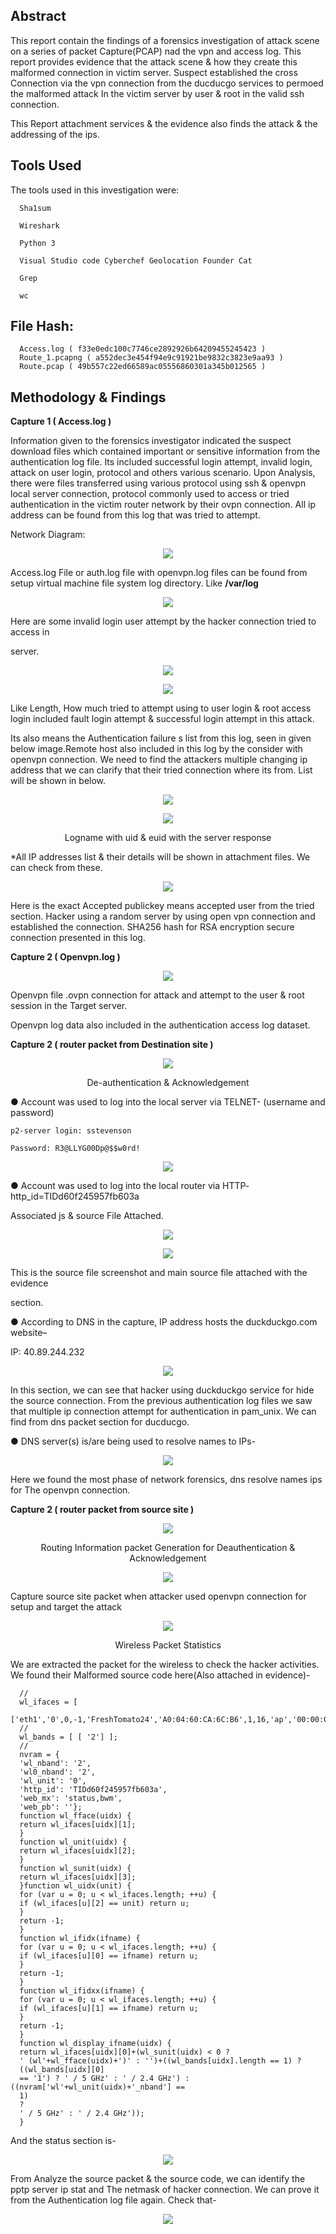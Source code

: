 

## Abstract

This report contain the findings of a forensics investigation of attack scene on a series of packet Capture(PCAP) nad the vpn and access log. This report provides evidence that the attack scene & how they create this malformed connection in victim server. Suspect established the cross Connection via the vpn connection from the ducducgo services to permoed the malformed attack In the victim server by user & root in the valid ssh connection.

This Report attachment services & the evidence  also finds the attack & the addressing of the ips.


## Tools Used

The tools used in this investigation were:

      Sha1sum

      Wireshark

      Python 3

      Visual Studio code Cyberchef Geolocation Founder Cat

      Grep

      wc

## File Hash:

      Access.log ( f33e0edc100c7746ce2892926b64209455245423 )
      Route_1.pcapng ( a552dec3e454f94e9c91921be9832c3823e9aa93 )
      Route.pcap ( 49b557c22ed66589ac05556860301a345b012565 )

## Methodology & Findings

<b>Capture 1 ( Access.log )</b>

Information given to the forensics investigator indicated the suspect download files which contained important or sensitive information from the authentication log file. Its included successful login attempt, invalid login, attack on user login, protocol and others various scenario. Upon Analysis, there were files transferred using various protocol using ssh & openvpn local server connection, protocol commonly used to access or tried authentication in the victim router network by their ovpn connection. All ip address can be found from this log that was tried to attempt.

Network Diagram:

<p align="center">

<img src="https://github.com/tareqraihan926/Network-Artifacts-Forensics-Analysis/blob/main/Screenshots/Aspose.Words.b6296dcb-298e-49b4-bada-f504d6427885.001.png" width="" height="">
</p>

Access.log File or auth.log file with openvpn.log files can be found from setup virtual machine file system log directory. Like **/var/log**

<p align="center">

<img src="https://github.com/tareqraihan926/Network-Artifacts-Forensics-Analysis/blob/main/Screenshots/Aspose.Words.b6296dcb-298e-49b4-bada-f504d6427885.002.jpeg" width="" height="">
</p>


Here are some invalid login user attempt by the hacker connection tried to access in

server.

<p align="center">

<img src="https://github.com/tareqraihan926/Network-Artifacts-Forensics-Analysis/blob/main/Screenshots/Aspose.Words.b6296dcb-298e-49b4-bada-f504d6427885.003.jpeg" width="" height="">
</p>


<p align="center">

<img src="https://github.com/tareqraihan926/Network-Artifacts-Forensics-Analysis/blob/main/Screenshots/Aspose.Words.b6296dcb-298e-49b4-bada-f504d6427885.004.png" width="" height="">
</p>


Like Length, How much tried to attempt using to user login & root access login included fault login attempt & successful login attempt in this attack.

Its also means the Authentication failure s list from this log, seen in given below image.Remote host also included in this log by the consider with openvpn connection. We need to find the attackers multiple changing ip address that we can clarify that their tried connection where its from. List will be shown in below.

<p align="center">

<img src="https://github.com/tareqraihan926/Network-Artifacts-Forensics-Analysis/blob/main/Screenshots/Aspose.Words.b6296dcb-298e-49b4-bada-f504d6427885.005.jpeg" width="" height="">
</p>


<p align="center">

<img src="https://github.com/tareqraihan926/Network-Artifacts-Forensics-Analysis/blob/main/Screenshots/Aspose.Words.b6296dcb-298e-49b4-bada-f504d6427885.006.jpeg" width="" height="">
</p>

<p align="center"> Logname with uid & euid with the server response </p>

*All IP addresses list & their details will be shown in attachment files. We can check from these.

<p align="center">

<img src="https://github.com/tareqraihan926/Network-Artifacts-Forensics-Analysis/blob/main/Screenshots/Aspose.Words.b6296dcb-298e-49b4-bada-f504d6427885.007.jpeg" width="" height="">
</p>

Here is the exact Accepted publickey means accepted user from the tried section. Hacker using a random server by using open vpn connection and established the connection. SHA256 hash for RSA encryption secure connection presented in this log.

<b>Capture 2 ( Openvpn.log )</b>

<p align="center">

<img src="https://github.com/tareqraihan926/Network-Artifacts-Forensics-Analysis/blob/main/Screenshots/Aspose.Words.b6296dcb-298e-49b4-bada-f504d6427885.008.jpeg" width="" height="">
</p>


Openvpn file .ovpn connection for attack and attempt to the user & root session in the Target server.

Openvpn log data also included in the authentication access log dataset. 

<b>Capture 2 ( router packet from Destination site ) </b>

<p align="center">

<img src="https://github.com/tareqraihan926/Network-Artifacts-Forensics-Analysis/blob/main/Screenshots/Aspose.Words.b6296dcb-298e-49b4-bada-f504d6427885.009.jpeg" width="" height="">
</p>

<p align="center"> De-authentication & Acknowledgement </p>

● Account was used to log into the local server via TELNET- (username and password)

    p2-server login: sstevenson

    Password: R3@LLYG00Dp@$$w0rd!

<p align="center">

<img src="https://github.com/tareqraihan926/Network-Artifacts-Forensics-Analysis/blob/main/Screenshots/Aspose.Words.b6296dcb-298e-49b4-bada-f504d6427885.010.png" width="" height="">
</p>

● Account was used to log into the local router via HTTP- http\_id=TIDd60f245957fb603a

Associated js & source File Attached.

<p align="center">

<img src="https://github.com/tareqraihan926/Network-Artifacts-Forensics-Analysis/blob/main/Screenshots/Aspose.Words.b6296dcb-298e-49b4-bada-f504d6427885.011.jpeg" width="" height="">
</p>

<p align="center">

<img src="https://github.com/tareqraihan926/Network-Artifacts-Forensics-Analysis/blob/main/Screenshots/Aspose.Words.b6296dcb-298e-49b4-bada-f504d6427885.012.jpeg" width="" height="">
</p>

This is the source file screenshot and main source file attached with the evidence

section.

● According to DNS in the capture, IP address hosts the duckduckgo.com website–

IP: 40.89.244.232

<p align="center">

<img src="https://github.com/tareqraihan926/Network-Artifacts-Forensics-Analysis/blob/main/Screenshots/Aspose.Words.b6296dcb-298e-49b4-bada-f504d6427885.013.jpeg" width="" height="">
</p>

In this section, we can see that hacker using duckduckgo service for hide the source connection. From the previous authentication log files we saw that multiple ip connection attempt for authentication in pam\_unix. We can find from dns packet section for ducducgo.

● DNS server(s) is/are being used to resolve names to IPs-

<p align="center">

<img src="https://github.com/tareqraihan926/Network-Artifacts-Forensics-Analysis/blob/main/Screenshots/Aspose.Words.b6296dcb-298e-49b4-bada-f504d6427885.014.jpeg" width="" height="">
</p>

Here we found the most phase of network forensics, dns resolve names ips for The openvpn connection.

<b>Capture 2 ( router packet from source site )</b>

<p align="center">

<img src="https://github.com/tareqraihan926/Network-Artifacts-Forensics-Analysis/blob/main/Screenshots/Aspose.Words.b6296dcb-298e-49b4-bada-f504d6427885.015.jpeg" width="" height="">
</p>

<p align="center"> Routing Information packet Generation for Deauthentication & Acknowledgement </p>

<p align="center">

<img src="https://github.com/tareqraihan926/Network-Artifacts-Forensics-Analysis/blob/main/Screenshots/Aspose.Words.b6296dcb-298e-49b4-bada-f504d6427885.016.jpeg" width="" height="">
</p>

Capture source site packet when attacker used openvpn connection for setup and target the attack

<p align="center">

<img src="https://github.com/tareqraihan926/Network-Artifacts-Forensics-Analysis/blob/main/Screenshots/Aspose.Words.b6296dcb-298e-49b4-bada-f504d6427885.017.jpeg" width="" height="">
</p>

<p align="center"> Wireless Packet Statistics </p>

We are extracted the packet for the wireless to check the hacker activities. We found their Malformed source code here(Also attached in evidence)-

      //
      wl_ifaces = [
      ['eth1','0',0,-1,'FreshTomato24','A0:04:60:CA:6C:B6',1,16,'ap','00:00:00:00:00:00']];
      //
      wl_bands = [ [ '2'] ];
      //
      nvram = {
      'wl_nband': '2',
      'wl0_nband': '2',
      'wl_unit': '0',
      'http_id': 'TIDd60f245957fb603a',
      'web_mx': 'status,bwm',
      'web_pb': ''};
      function wl_fface(uidx) {
      return wl_ifaces[uidx][1];
      }
      function wl_unit(uidx) {
      return wl_ifaces[uidx][2];
      }
      function wl_sunit(uidx) {
      return wl_ifaces[uidx][3];
      }function wl_uidx(unit) {
      for (var u = 0; u < wl_ifaces.length; ++u) {
      if (wl_ifaces[u][2] == unit) return u;
      }
      return -1;
      }
      function wl_ifidx(ifname) {
      for (var u = 0; u < wl_ifaces.length; ++u) {
      if (wl_ifaces[u][0] == ifname) return u;
      }
      return -1;
      }
      function wl_ifidxx(ifname) {
      for (var u = 0; u < wl_ifaces.length; ++u) {
      if (wl_ifaces[u][1] == ifname) return u;
      }
      return -1;
      }
      function wl_display_ifname(uidx) {
      return wl_ifaces[uidx][0]+(wl_sunit(uidx) < 0 ?
      ' (wl'+wl_fface(uidx)+')' : '')+((wl_bands[uidx].length == 1) ?
      ((wl_bands[uidx][0]
      == '1') ? ' / 5 GHz' : ' / 2.4 GHz') : ((nvram['wl'+wl_unit(uidx)+'_nband'] ==
      1)
      ?
      ' / 5 GHz' : ' / 2.4 GHz'));
      }

And the status section is-

<p align="center">

<img src="https://github.com/tareqraihan926/Network-Artifacts-Forensics-Analysis/blob/main/Screenshots/Aspose.Words.b6296dcb-298e-49b4-bada-f504d6427885.018.jpeg" width="" height="">
</p>


From Analyze the source packet & the source code, we can identify the pptp server ip stat and The netmask of hacker connection. We can prove it from the Authentication log file again. Check that-

<p align="center">

<img src="https://github.com/tareqraihan926/Network-Artifacts-Forensics-Analysis/blob/main/Screenshots/Aspose.Words.b6296dcb-298e-49b4-bada-f504d6427885.019.jpeg" width="" height="">
</p>
